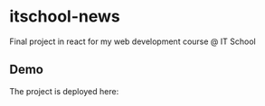 # itschool-news
Final project in react for my web development course @ IT School

## Demo
The project is deployed here:
